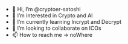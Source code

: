 - 👋 Hi, I’m @cryptoer-satoshi
- 👀 I’m interested in Crypto and AI
- 🌱 I’m currently learning Incrypt and Decrypt
- 💞️ I’m looking to collaborate on ICOs
- 📫 How to reach me -> noWhere

<!---
cryptoer-satoshi/cryptoer-satoshi is a ✨ special ✨ repository because its `README.md` (this file) appears on your GitHub profile.
You can click the Preview link to take a look at your changes.
--->
